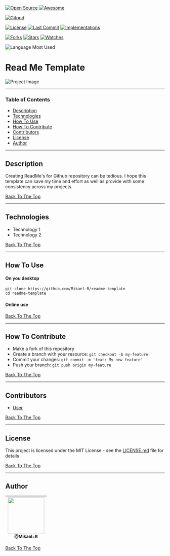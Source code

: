 [![Open Source](https://badges.frapsoft.com/os/v1/open-source.svg?v=103)](https://opensource.org/) [![Awesome](https://cdn.rawgit.com/sindresorhus/awesome/d7305f38d29fed78fa85652e3a63e154dd8e8829/media/badge.svg)](https://github.com/sindresorhus/awesome)

[![Gitpod](https://gitpod.io/button/open-in-gitpod.svg)](https://gitpod.io/#https://github.com/Mikael-R/readme-template)

[![License](https://img.shields.io/github/license/Mikael-R/readme-template)](LICENSE.md) [![Last Commit](https://img.shields.io/github/last-commit/Mikael-R/readme-template)](https://github.com/Mikael-R/readme-template/commits/) [![Implementations](https://img.shields.io/badge/%F0%9F%92%A1-implementations-8C8E93.svg?style=flat)](https://github.com/Mikael-R/readme-template/issues)

[![Forks](https://img.shields.io/github/forks/Mikael-R/readme-template?style=social)](https://github.com/Mikael-R/readme-template/network/members) [![Stars](https://img.shields.io/github/stars/Mikael-R/readme-template?style=social)](https://github.com/Mikael-R/readme-template/stargazers) [![Watches](https://img.shields.io/github/watchers/Mikael-R/readme-template?style=social)](https://github.com/Mikael-R/readme-template/watchers)

![Language Most Used](https://img.shields.io/github/languages/top/Mikael-R/readme-template)



# Read Me Template

![Project Image](project-image-url)

---

### Table of Contents

- [Description](#description)
- [Technologies](#technologies)
- [How To Use](#how-to-use)
- [How To Contribute](#how-to-contribute)
- [Contributors](#contributors)
- [License](#license)
- [Author](#author)

---

## Description

Creating ReadMe's for Github repository can be tedious.  I hope this template can save my time and effort as well as provide with some consistency across my projects.

[Back To The Top](#read-me-template)

---

## Technologies

- Technology 1
- Technology 2

[Back To The Top](#read-me-template)

---

## How To Use

#### On you desktop
```
git clone https://github.com/Mikael-R/readme-template
cd readme-template
```

####  Online use


[Back To The Top](#read-me-template)

---

## How To Contribute

- Make a fork of this repository
- Create a branch with your resource: `git checkout -b my-feature`
- Commit your changes: `git commit -m 'feat: My new feature'`
- Push your branch: `git push origin my-feature`

[Back To The Top](#read-me-template)

---

## Contributors

- [User](https://github.com/User)

[Back To The Top](#read-me-template)

---

## License

This project is licensed under the MIT License - see the [LICENSE.md](LICENSE.md) file for details

[Back To The Top](#read-me-template)

---

## Author

| [<img src="https://user-images.githubusercontent.com/60241602/80879315-3b866a00-8c92-11ea-8ec7-2d722eb8e845.png" width=115><br><sub>@Mikael-R</sub>](https://github.com/Mikael-R) |
| :---: |

[Back To The Top](#read-me-template)